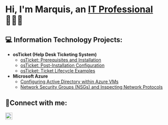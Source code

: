 <h1>Hi, I'm Marquis, an <a href="https://linkedin.com/in/marquis-taylor-35a8a3272">IT Professional</a>👨🏽‍💻</h1>

<h2>💻 Information Technology Projects:</h2>

- <b>osTicket (Help Desk Ticketing System)</b>
  - [osTicket: Prerequisites and Installation](https://github.com/Mtay102/osticket-prereqs)
  - [osTicket: Post-Installation Configuration](https://github.com/Mtay102/post-install-config)
  - [osTicket: Ticket Lifecycle Examples](https://github.com/Mtay102/ticket-lifecycle)
- <b>Microsoft Azure</b>
  - [Configuring Active Directory within Azure VMs](https://github.com/Mtay102/configure-ad)
  - [Network Security Groups (NSGs) and Inspecting Network Protocols](https://github.com/Mtay102/azure-network-protocols)

<h2>🤳Connect with me:</h2>

[<img align="left" alt="Josh | LinkedIn" width="22px" src="https://cdn.jsdelivr.net/npm/simple-icons@v3/icons/linkedin.svg" />][linkedin]

[linkedin]: https://linkedin.com/in/marquis-taylor-35a8a3272
